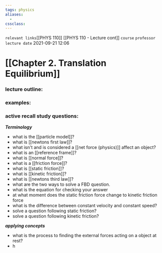 ```yaml
---
tags: physics 
aliases: 
  - 
cssclass: 
---
```

`relevant links`[[PHYS 110]] [[PHYS 110 - Lecture cont]]
`course`
`professor`
`lecture date` 2021-09-21 12:06

 # [[Chapter 2. Translation Equilibrium]]

### lecture outline:

### examples:

### active recall study questions:
***Terminology***
- what is the [[particle model]]?
- what is [[newtons first law]]?
- what isn't and is considered a [[net force (physics)]] affect an object?
- what is an [[reference frame]]?
- what is [[normal force]]?
- what is a [[friction force]]?
- what is [[static friction]]?
- what is [[kinetic friction]]?
- what is [[newtons third law]]?
- what are the two ways to solve a FBD question.
- what is the equation for checking your answer
- at what moment does the static friction force change to kinetic friction force
- what is the difference between constant velocity and constant speed?
- solve a question following static friction?
- solve a question following kinetic friction?


***applying concepts***
- what is the process to finding the external forces acting on a object at rest?
- h